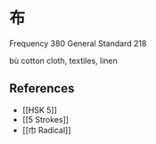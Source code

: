 # 布
Frequency 380
General Standard 218

bù
cotton cloth, textiles, linen

## References
- [[HSK 5]]
- [[5 Strokes]]
- [[巾 Radical]]